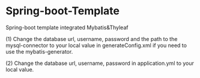 # Spring-boot-Template
Spring-boot template integrated Mybatis&amp;Thyleaf

(1) Change the database url, username, password and the path to the mysql-connector to your local value in generateConfig.xml if you need to use the mybatis-generator.

(2) Change the database url, username, password in application.yml to your local value.
